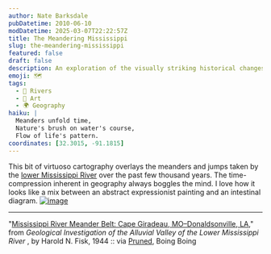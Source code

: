 ```yaml
---
author: Nate Barksdale
pubDatetime: 2010-06-10
modDatetime: 2025-03-07T22:22:57Z
title: The Meandering Mississippi
slug: the-meandering-mississippi
featured: false
draft: false
description: An exploration of the visually striking historical changes in the lower Mississippi River's path, illustrated through a stunning map overlaying its meanders over millennia.
emoji: 🗺️
tags:
  - 🗿 Rivers
  - 🎨 Art
  - 🌍 Geography
haiku: |
  Meanders unfold time,  
  Nature's brush on water's course,  
  Flow of life's pattern.
coordinates: [32.3015, -91.1815]
---
```


This bit of virtuoso cartography overlays the meanders and jumps taken by the [lower Mississippi River](http://maps.google.com/maps?f=d&source=s_d&saddr=Cape+Girardeau,+MO&daddr=Donaldsonville,+LA&hl=en&geocode=&mra=ls&sll=37.305884,-89.518148&sspn=0.163576,0.421944&g=Cape+Girardeau,+MO&ie=UTF8&z=6) over the past few thousand years. The time-compression inherent in geography always boggles the mind. I love how it looks like a mix between an abstract expressionist painting and an intestinal diagram. [![image](http://culture-making.com/media/76503013_cad89c9916_o.jpg)](http://pruned.blogspot.com/2005/06/geological-investigation-of-alluvial.html)

---

"[Mississippi River Meander Belt: Cape Giradeau, MO–Donaldsonville, LA](http://pruned.blogspot.com/2005/06/geological-investigation-of-alluvial.html)," from _Geological Investigation of the Alluvial Valley of the Lower Mississippi River_ , by Harold N. Fisk, 1944 :: via [Pruned](http://pruned.blogspot.com/2005/06/geological-investigation-of-alluvial.html), Boing Boing
